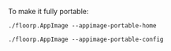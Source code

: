 To make it fully portable:

`./floorp.AppImage --appimage-portable-home`

`./floorp.AppImage --appimage-portable-config`
